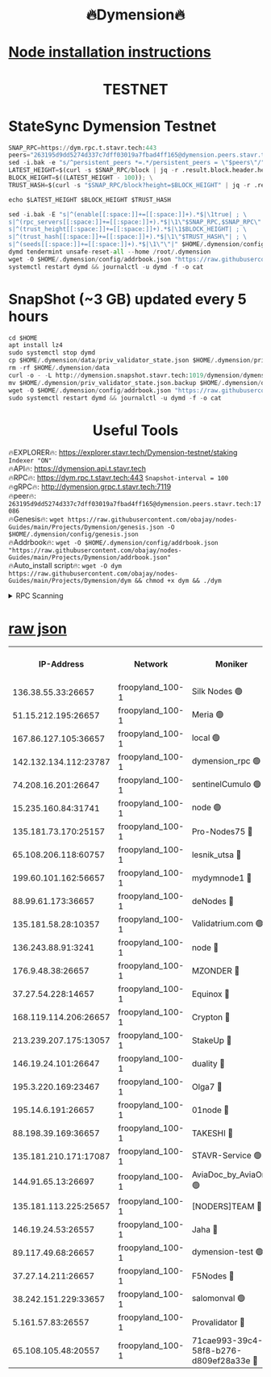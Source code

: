 <h1 align="center"> 🔥Dymension🔥</h1>

[Node installation instructions](https://github.com/obajay/nodes-Guides/tree/main/Projects/Dymension)
=

<h1 align="center"> TESTNET</h1>

# StateSync Dymension Testnet
```python
SNAP_RPC=https://dym.rpc.t.stavr.tech:443
peers="263195d9dd5274d337c7dff03019a7fbad4ff165@dymension.peers.stavr.tech:17086"
sed -i.bak -e "s/^persistent_peers *=.*/persistent_peers = \"$peers\"/" $HOME/.dymension/config/config.toml
LATEST_HEIGHT=$(curl -s $SNAP_RPC/block | jq -r .result.block.header.height); \
BLOCK_HEIGHT=$((LATEST_HEIGHT - 100)); \
TRUST_HASH=$(curl -s "$SNAP_RPC/block?height=$BLOCK_HEIGHT" | jq -r .result.block_id.hash)

echo $LATEST_HEIGHT $BLOCK_HEIGHT $TRUST_HASH

sed -i.bak -E "s|^(enable[[:space:]]+=[[:space:]]+).*$|\1true| ; \
s|^(rpc_servers[[:space:]]+=[[:space:]]+).*$|\1\"$SNAP_RPC,$SNAP_RPC\"| ; \
s|^(trust_height[[:space:]]+=[[:space:]]+).*$|\1$BLOCK_HEIGHT| ; \
s|^(trust_hash[[:space:]]+=[[:space:]]+).*$|\1\"$TRUST_HASH\"| ; \
s|^(seeds[[:space:]]+=[[:space:]]+).*$|\1\"\"|" $HOME/.dymension/config/config.toml
dymd tendermint unsafe-reset-all --home /root/.dymension
wget -O $HOME/.dymension/config/addrbook.json "https://raw.githubusercontent.com/obajay/nodes-Guides/main/Projects/Dymension/addrbook.json"
systemctl restart dymd && journalctl -u dymd -f -o cat

```
# SnapShot (~3 GB) updated every 5 hours
```python
cd $HOME
apt install lz4
sudo systemctl stop dymd
cp $HOME/.dymension/data/priv_validator_state.json $HOME/.dymension/priv_validator_state.json.backup
rm -rf $HOME/.dymension/data
curl -o - -L http://dymension.snapshot.stavr.tech:1019/dymension/dymension-snap.tar.lz4 | lz4 -c -d - | tar -x -C $HOME/.dymension --strip-components 2
mv $HOME/.dymension/priv_validator_state.json.backup $HOME/.dymension/data/priv_validator_state.json
wget -O $HOME/.dymension/config/addrbook.json "https://raw.githubusercontent.com/obajay/nodes-Guides/main/Projects/Dymension/addrbook.json"
sudo systemctl restart dymd && journalctl -u dymd -f -o cat
```

 <h1 align="center"> Useful Tools</h1>

🔥EXPLORER🔥:     https://explorer.stavr.tech/Dymension-testnet/staking        `Indexer "ON"` \
🔥API🔥:          https://dymension.api.t.stavr.tech \
🔥RPC🔥:          https://dym.rpc.t.stavr.tech:443                  `Snapshot-interval = 100` \
🔥gRPC🔥:         http://dymension.grpc.t.stavr.tech:7119 \
🔥peer🔥:         `263195d9dd5274d337c7dff03019a7fbad4ff165@dymension.peers.stavr.tech:17086` \
🔥Genesis🔥:     ```wget https://raw.githubusercontent.com/obajay/nodes-Guides/main/Projects/Dymension/genesis.json -O $HOME/.dymension/config/genesis.json``` \
🔥Addrbook🔥:    ```wget -O $HOME/.dymension/config/addrbook.json "https://raw.githubusercontent.com/obajay/nodes-Guides/main/Projects/Dymension/addrbook.json"``` \
🔥Auto_install script🔥: ```wget -O dym https://raw.githubusercontent.com/obajay/nodes-Guides/main/Projects/Dymension/dym && chmod +x dym && ./dym```

<details>
<summary>RPC Scanning</summary>

<h2 align="center"> We scan nodes in real time every 4 hours. And we provide the final result of RPC endpoints.
We cannot influence the operation of these nodes in any way. </h2>


```python
If Voting Power is higher than 0 --> then the Node is a validator of the network and may be subject to attack and be a potential threat to the chain.
```
```python
We marked such validators with a red symbol
```

</details>

[raw json](https://rpc-check.dymt.stavr.tech/dymt/rpc-dymt-result.json)
=


<table><tr><th>IP-Address</th><th>Network</th><th>Moniker</th><th>Latest Block Height</th><th>Earliest Block Height</th><th>Catching Up</th><th>Tx Index</th><th>Voting Power</th><th>Scan Time</th></tr><tr><td>136.38.55.33:26657</td><td>froopyland_100-1</td><td>Silk Nodes 🟢</td><td>1798707</td><td>1</td><td>False</td><td>on</td><td>0</td><td>2023-12-23T12:22:03.822414221UTC</td></tr><tr><td>51.15.212.195:26657</td><td>froopyland_100-1</td><td>Meria 🟢</td><td>1651535</td><td>1238063</td><td>False</td><td>on</td><td>0</td><td>2023-12-23T12:21:04.148918487UTC</td></tr><tr><td>167.86.127.105:36657</td><td>froopyland_100-1</td><td>local 🟢</td><td>1651535</td><td>1318001</td><td>False</td><td>off</td><td>0</td><td>2023-12-23T12:22:02.893788903UTC</td></tr><tr><td>142.132.134.112:23787</td><td>froopyland_100-1</td><td>dymension_rpc 🟢</td><td>1798702</td><td>1649923</td><td>False</td><td>on</td><td>0</td><td>2023-12-23T12:21:36.878492511UTC</td></tr><tr><td>74.208.16.201:26647</td><td>froopyland_100-1</td><td>sentinelCumulo 🟢</td><td>1798697</td><td>1652923</td><td>False</td><td>on</td><td>0</td><td>2023-12-23T12:21:05.653841308UTC</td></tr><tr><td>15.235.160.84:31741</td><td>froopyland_100-1</td><td>node 🟢</td><td>1798697</td><td>1652923</td><td>False</td><td>on</td><td>0</td><td>2023-12-23T12:21:06.872378048UTC</td></tr><tr><td>135.181.73.170:25157</td><td>froopyland_100-1</td><td>Pro-Nodes75 🔴</td><td>1798699</td><td>1652923</td><td>False</td><td>on</td><td>1</td><td>2023-12-23T12:21:16.946718776UTC</td></tr><tr><td>65.108.206.118:60757</td><td>froopyland_100-1</td><td>lesnik_utsa 🔴</td><td>1798699</td><td>1652923</td><td>False</td><td>on</td><td>1</td><td>2023-12-23T12:21:21.427271351UTC</td></tr><tr><td>199.60.101.162:56657</td><td>froopyland_100-1</td><td>mydymnode1 🔴</td><td>1798699</td><td>1652923</td><td>False</td><td>off</td><td>2</td><td>2023-12-23T12:21:22.248259478UTC</td></tr><tr><td>88.99.61.173:36657</td><td>froopyland_100-1</td><td>deNodes 🔴</td><td>1798704</td><td>1652923</td><td>False</td><td>off</td><td>1</td><td>2023-12-23T12:21:48.866002652UTC</td></tr><tr><td>135.181.58.28:10357</td><td>froopyland_100-1</td><td>Validatrium.com 🟢</td><td>1798704</td><td>1652923</td><td>False</td><td>on</td><td>0</td><td>2023-12-23T12:21:49.277397139UTC</td></tr><tr><td>136.243.88.91:3241</td><td>froopyland_100-1</td><td>node 🔴</td><td>1798705</td><td>1652923</td><td>False</td><td>on</td><td>1</td><td>2023-12-23T12:21:52.460807500UTC</td></tr><tr><td>176.9.48.38:26657</td><td>froopyland_100-1</td><td>MZONDER 🔴</td><td>1798706</td><td>1652923</td><td>False</td><td>on</td><td>1</td><td>2023-12-23T12:21:59.017733965UTC</td></tr><tr><td>37.27.54.228:14657</td><td>froopyland_100-1</td><td>Equinox 🔴</td><td>1798706</td><td>1652923</td><td>False</td><td>on</td><td>1</td><td>2023-12-23T12:22:02.514722928UTC</td></tr><tr><td>168.119.114.206:26657</td><td>froopyland_100-1</td><td>Crypton 🔴</td><td>1798707</td><td>1652923</td><td>False</td><td>off</td><td>1</td><td>2023-12-23T12:22:06.721970295UTC</td></tr><tr><td>213.239.207.175:13057</td><td>froopyland_100-1</td><td>StakeUp 🔴</td><td>1798708</td><td>1652923</td><td>False</td><td>off</td><td>1</td><td>2023-12-23T12:22:12.055832687UTC</td></tr><tr><td>146.19.24.101:26647</td><td>froopyland_100-1</td><td>duality 🔴</td><td>1798703</td><td>1655313</td><td>False</td><td>on</td><td>1</td><td>2023-12-23T12:21:40.257533833UTC</td></tr><tr><td>195.3.220.169:23467</td><td>froopyland_100-1</td><td>Olga7 🔴</td><td>1798706</td><td>1655313</td><td>False</td><td>on</td><td>1</td><td>2023-12-23T12:21:59.461012223UTC</td></tr><tr><td>195.14.6.191:26657</td><td>froopyland_100-1</td><td>01node 🔴</td><td>1798707</td><td>1655732</td><td>False</td><td>on</td><td>1</td><td>2023-12-23T12:22:06.409837770UTC</td></tr><tr><td>88.198.39.169:36657</td><td>froopyland_100-1</td><td>TAKESHI 🔴</td><td>1798697</td><td>1656584</td><td>False</td><td>on</td><td>1</td><td>2023-12-23T12:21:05.908000910UTC</td></tr><tr><td>135.181.210.171:17087</td><td>froopyland_100-1</td><td>STAVR-Service 🟢</td><td>1798697</td><td>1656584</td><td>False</td><td>on</td><td>0</td><td>2023-12-23T12:21:11.495872761UTC</td></tr><tr><td>144.91.65.13:26697</td><td>froopyland_100-1</td><td>AviaDoc_by_AviaOne 🟢</td><td>1798632</td><td>1656584</td><td>False</td><td>on</td><td>0</td><td>2023-12-23T12:21:16.556986812UTC</td></tr><tr><td>135.181.113.225:25657</td><td>froopyland_100-1</td><td>[NODERS]TEAM 🔴</td><td>1798704</td><td>1656584</td><td>False</td><td>on</td><td>1</td><td>2023-12-23T12:21:49.630833568UTC</td></tr><tr><td>146.19.24.53:26557</td><td>froopyland_100-1</td><td>Jaha 🔴</td><td>1798705</td><td>1656584</td><td>False</td><td>off</td><td>1</td><td>2023-12-23T12:21:52.187396858UTC</td></tr><tr><td>89.117.49.68:26657</td><td>froopyland_100-1</td><td>dymension-test 🟢</td><td>1798707</td><td>1723012</td><td>False</td><td>on</td><td>0</td><td>2023-12-23T12:22:07.114337560UTC</td></tr><tr><td>37.27.14.211:26657</td><td>froopyland_100-1</td><td>F5Nodes 🔴</td><td>1798702</td><td>1765599</td><td>False</td><td>off</td><td>1</td><td>2023-12-23T12:21:37.350253513UTC</td></tr><tr><td>38.242.151.229:33657</td><td>froopyland_100-1</td><td>salomonval 🟢</td><td>1798706</td><td>1773995</td><td>False</td><td>off</td><td>0</td><td>2023-12-23T12:22:00.003221347UTC</td></tr><tr><td>5.161.57.83:26557</td><td>froopyland_100-1</td><td>Provalidator 🔴</td><td>1798696</td><td>1782134</td><td>False</td><td>on</td><td>1</td><td>2023-12-23T12:21:04.832488528UTC</td></tr><tr><td>65.108.105.48:20557</td><td>froopyland_100-1</td><td>71cae993-39c4-58f8-b276-d809ef28a33e 🔴</td><td>1798702</td><td>1792923</td><td>False</td><td>on</td><td>1</td><td>2023-12-23T12:21:37.766557689UTC</td></tr></table>
